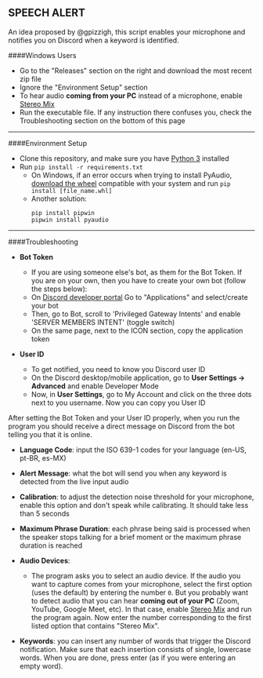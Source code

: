 ## SPEECH ALERT

An idea proposed by @gpizzigh, this script enables your microphone and notifies you on Discord when a keyword is identified.


####Windows Users
 - Go to the "Releases" section on the right and download the most recent zip file
 - Ignore the "Environment Setup" section
 - To hear audio **coming from your PC** instead of a microphone, enable [Stereo Mix](https://thegeekpage.com/stereo-mix/)
 - Run the executable file. If any instruction there confuses you, check the Troubleshooting section on the bottom of this page

---

####Environment Setup
 - Clone this repository, and make sure you have [Python 3](https://www.python.org/) installed
 - Run `pip install -r requirements.txt`
     - On Windows, if an error occurs when trying to install PyAudio, [download the wheel](https://www.lfd.uci.edu/~gohlke/pythonlibs/#pyaudio) compatible with your system and run `pip install [file_name.whl]`
     - Another solution:
        ```
        pip install pipwin 
        pipwin install pyaudio
        ```

---

####Troubleshooting
 - **Bot Token**
    - If you are using someone else's bot, as them for the Bot Token. If you are on your own, then you have to create your own bot (follow the steps below):
    - On [Discord developer portal](https://discord.com/developers/) Go to "Applications" and select/create your bot
    - Then, go to Bot, scroll to 'Privileged Gateway Intents' and enable 'SERVER MEMBERS INTENT' (toggle switch)
    - On the same page, next to the ICON section, copy the application token

 - **User ID**
    - To get notified, you need to know you Discord user ID
    - On the Discord desktop/mobile application, go to **User Settings -> Advanced** and enable Developer Mode
    - Now, in **User Settings**, go to My Account and click on the three dots next to you username. Now you can copy you User ID

After setting the Bot Token and your User ID properly, when you run the program you should receive a direct message on Discord from the bot telling you that it is online.

 - **Language Code**: input the ISO 639-1 codes for your language (en-US, pt-BR, es-MX)
 
 - **Alert Message**: what the bot will send you when any keyword is detected from the live input audio
 
 - **Calibration**: to adjust the detection noise threshold for your microphone, enable this option and don't speak while calibrating. It should take less than 5 seconds

 - **Maximum Phrase Duration**: each phrase being said is processed when the speaker stops talking for a brief moment or the maximum phrase duration is reached

 - **Audio Devices**:
    - The program asks you to select an audio device. If the audio you want to capture comes from your microphone, select the first option (uses the default) by entering the number `0`.
    But you probably want to detect audio that you can hear **coming out of your PC** (Zoom, YouTube, Google Meet, etc). In that case, enable [Stereo Mix](https://thegeekpage.com/stereo-mix/)
    and run the program again. Now enter the number corresponding to the first listed option that contains "Stereo Mix".

 - **Keywords**: you can insert any number of words that trigger the Discord notification. Make sure that each insertion consists of single, lowercase words. When you are done, press enter (as if you were entering an empty word).

